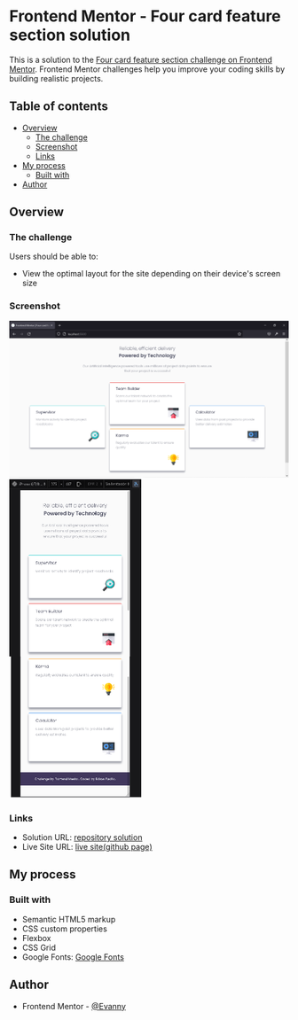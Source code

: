 # Frontend Mentor - Four card feature section solution

This is a solution to the [Four card feature section challenge on Frontend Mentor](https://www.frontendmentor.io/challenges/four-card-feature-section-weK1eFYK). Frontend Mentor challenges help you improve your coding skills by building realistic projects.

## Table of contents

- [Overview](#overview)
  - [The challenge](#the-challenge)
  - [Screenshot](#screenshot)
  - [Links](#links)
- [My process](#my-process)
  - [Built with](#built-with)
- [Author](#author)

## Overview

### The challenge

Users should be able to:

- View the optimal layout for the site depending on their device's screen size

### Screenshot

![](./screenshots-solutions/screenshot-desktop-solution.PNG)
![](./screenshots-solutions/screenshot-mobile-solution.png)

### Links

- Solution URL: [repository solution](https://your-solution-url.com)
- Live Site URL: [live site(github page)](https://your-live-site-url.com)

## My process

### Built with

- Semantic HTML5 markup
- CSS custom properties
- Flexbox
- CSS Grid
- Google Fonts: [Google Fonts](https://fonts.google.com/)

## Author

- Frontend Mentor - [@Evanny](https://www.frontendmentor.io/profile/Evanny)
